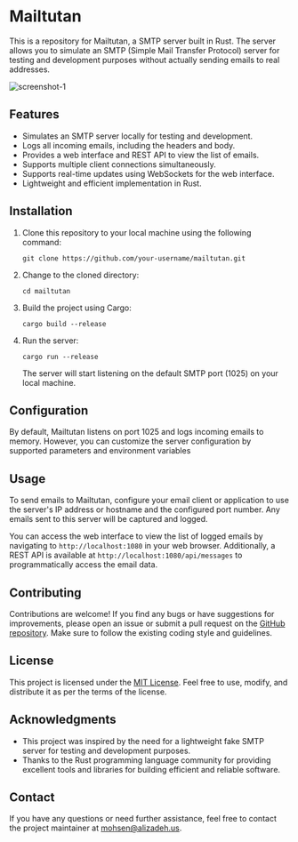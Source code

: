 # Mailtutan

This is a repository for Mailtutan, a SMTP server built in Rust. The server allows you to simulate an SMTP (Simple Mail Transfer Protocol) server for testing and development purposes without actually sending emails to real addresses.

![screenshot-1](https://raw.githubusercontent.com/mailtutan/mailtutan/main/screenshot-1.jpg)

## Features

- Simulates an SMTP server locally for testing and development.
- Logs all incoming emails, including the headers and body.
- Provides a web interface and REST API to view the list of emails.
- Supports multiple client connections simultaneously.
- Supports real-time updates using WebSockets for the web interface.
- Lightweight and efficient implementation in Rust.

## Installation

1. Clone this repository to your local machine using the following command:

   ```
   git clone https://github.com/your-username/mailtutan.git
   ```

2. Change to the cloned directory:

   ```
   cd mailtutan
   ```

3. Build the project using Cargo:

   ```
   cargo build --release
   ```

4. Run the server:

   ```
   cargo run --release
   ```

   The server will start listening on the default SMTP port (1025) on your local machine.

## Configuration

By default, Mailtutan listens on port 1025 and logs incoming emails to memory. However, you can customize the server configuration by supported parameters and environment variables

## Usage

To send emails to Mailtutan, configure your email client or application to use the server's IP address or hostname and the configured port number. Any emails sent to this server will be captured and logged.

You can access the web interface to view the list of logged emails by navigating to `http://localhost:1080` in your web browser. Additionally, a REST API is available at `http://localhost:1080/api/messages` to programmatically access the email data.

## Contributing

Contributions are welcome! If you find any bugs or have suggestions for improvements, please open an issue or submit a pull request on the [GitHub repository](https://github.com/mailtutan/mailtutan). Make sure to follow the existing coding style and guidelines.

## License

This project is licensed under the [MIT License](LICENSE.txt). Feel free to use, modify, and distribute it as per the terms of the license.

## Acknowledgments

- This project was inspired by the need for a lightweight fake SMTP server for testing and development purposes.
- Thanks to the Rust programming language community for providing excellent tools and libraries for building efficient and reliable software.

## Contact

If you have any questions or need further assistance, feel free to contact the project maintainer at mohsen@alizadeh.us.
